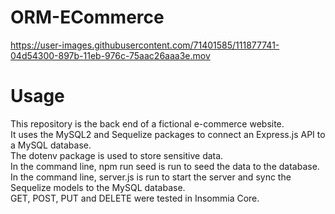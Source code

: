 # ORM-ECommerce


https://user-images.githubusercontent.com/71401585/111877741-04d54300-897b-11eb-976c-75aac26aaa3e.mov


# Usage

This repository is the back end of a fictional e-commerce website.
<br>
It uses the MySQL2 and Sequelize packages to connect an Express.js API to a MySQL database. 
<br>
The dotenv package is used to store sensitive data.
<br>
In the command line, npm run seed is run to seed the data to the database.
<br>
In the command line, server.js is run to start the server and sync the Sequelize models to the MySQL database.
<br>
GET, POST, PUT and DELETE were tested in Insommia Core.



